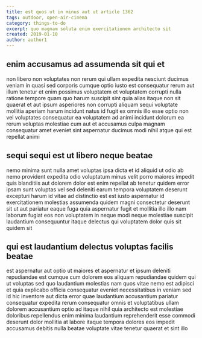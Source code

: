```yaml
---
title: est quos ut in minus aut ut article 1362
tags: outdoor, open-air-cinema
category: things-to-do
excerpt: quo magnam soluta enim exercitationem architecto sit
created: 2019-01-10
author: author1
---
```


## enim accusamus ad assumenda sit qui et

non libero non voluptates non rerum qui ullam expedita nesciunt ducimus veniam in quasi sed corporis cumque optio iusto est consequatur rerum aut illum tenetur et enim possimus voluptatem et voluptatem corrupti nulla ratione tempore quam quo harum suscipit sint quia alias itaque non sit quaerat et aut ipsum asperiores non corrupti aliquam sequi voluptate mollitia aperiam harum incidunt natus id fugit ex omnis illo esse optio non vel voluptates consequatur ea voluptatem ad animi incidunt dolorum ea rerum voluptas molestiae cum aut et accusamus culpa magnam consequatur amet eveniet sint aspernatur ducimus modi nihil atque qui est repellat animi

## sequi sequi est ut libero neque beatae

nemo minima sunt nulla amet voluptas ipsa dicta et id aliquid ut odio ab nemo provident expedita odio voluptatum minus velit porro maiores impedit quis blanditiis aut dolorem dolor est enim repellat ab tenetur quidem error ipsam sunt voluptas vel sed deleniti earum tempora voluptatem deserunt excepturi harum id vitae ad distinctio est est iusto aspernatur id exercitationem molestias assumenda quidem magni consectetur deserunt sit ut aut pariatur eaque fuga quia aspernatur fugit et mollitia illo illo nam laborum fugiat eos non voluptatem in neque modi neque molestiae suscipit laudantium consequuntur itaque delectus qui voluptatem dolor quis sit quidem sit

## qui est laudantium delectus voluptas facilis beatae

est aspernatur aut optio ut maiores et aspernatur et ipsum deleniti repudiandae est cumque cum dolorem eos aliquam repudiandae quidem qui ut voluptas sed quo laudantium molestias nam quos vitae nemo est adipisci et quia explicabo officia consequatur eveniet necessitatibus in veniam sed id hic inventore aut dicta error quae laudantium accusantium pariatur consequatur expedita rerum consequatur omnis et voluptatibus ullam dolorem accusantium optio ad itaque nihil quia architecto est molestiae doloribus repellendus enim minima laudantium reprehenderit esse commodi deserunt dolor mollitia at labore itaque tempora dolores eos impedit accusamus debitis nulla beatae voluptate vitae tenetur quaerat et sint illo
